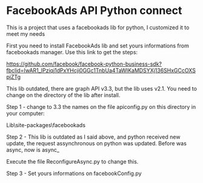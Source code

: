 # FacebookAds API Python connect
This is a project that uses a facebookads lib for python, I customized it to meet my needs

First you need to install FacebookAds lib and set yours informations from facebookads manager. Use this link to get the steps:

https://github.com/facebook/facebook-python-business-sdk?fbclid=IwAR1_lPziqj1dPxYHcji0GGc1TnbUa4TaWIKaMDSYXj136SHxGCcOXSpjZTg

This lib outdated, there are graph API v3.3, but the lib uses v2.1. You need to change on the directory of the lib after install.

Step 1 - change to 3.3 the names on the file apiconfig.py on this directory in your computer:

Lib\site-packages\facebookads

Step 2 - This lib is outdated as I said above, and python received new update, the request assynchronous on python was updated.
Before was async, now is async_

Execute the file ReconfigureAsync.py to change this.

Step 3 - Set yours informations on facebookConfig.py

